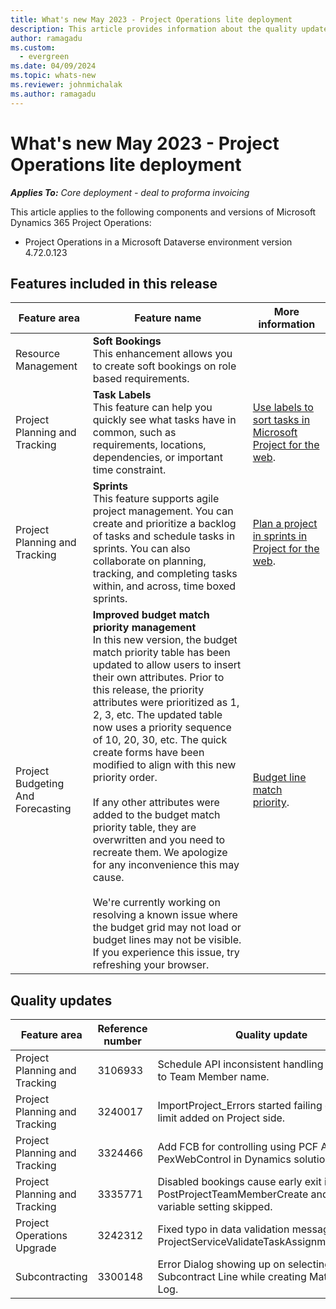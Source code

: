 ```yaml
---
title: What's new May 2023 - Project Operations lite deployment
description: This article provides information about the quality updates that are available in the May 2023 release of Microsoft Dynamics 365 Project Operations lite deployment.
author: ramagadu
ms.custom:
  - evergreen
ms.date: 04/09/2024
ms.topic: whats-new
ms.reviewer: johnmichalak 
ms.author: ramagadu
---
```


# What's new May 2023 - Project Operations lite deployment

_**Applies To:** Core deployment - deal to proforma invoicing_

This article applies to the following components and versions of Microsoft Dynamics 365 Project Operations:

- Project Operations in a Microsoft Dataverse environment version 4.72.0.123

## Features included in this release

| Feature area | Feature name | More information |
| --- | --- | --- |
|Resource Management| **Soft Bookings**</br>This enhancement allows you to create soft bookings on role based requirements. | |
|Project Planning and Tracking| **Task Labels**</br>This feature can help you quickly see what tasks have in common, such as requirements, locations, dependencies, or important time constraint. | [Use labels to sort tasks in Microsoft Project for the web](https://support.microsoft.com/en-us/office/use-labels-to-sort-tasks-in-microsoft-project-for-the-web-32dfc732-7bbc-48f0-9d17-672ddcd1905c). |
|Project Planning and Tracking| **Sprints**</br>This feature supports agile project management. You can create and prioritize a backlog of tasks and schedule tasks in sprints. You can also collaborate on planning, tracking, and completing tasks within, and across, time boxed sprints.| [Plan a project in sprints in Project for the web](https://support.microsoft.com/en-us/office/plan-a-project-in-sprints-in-project-for-the-web-7536fbef-0ece-47bf-beae-6a8ac2c69955). |
|Project Budgeting And Forecasting| **Improved budget match priority management**</br>In this new version, the budget match priority table has been updated to allow users to insert their own attributes. Prior to this release, the priority attributes were prioritized as 1, 2, 3, etc. The updated table now uses a priority sequence of 10, 20, 30, etc. The quick create forms have been modified to align with this new priority order. </br> </br>If any other attributes were added to the budget match priority table, they are overwritten and you need to recreate them. We apologize for any inconvenience this may cause.</br></br> We're currently working on resolving a known issue where the budget grid may not load or budget lines may not be visible. If you experience this issue, try refreshing your browser.| [Budget line match priority](/dynamics365/project-operations/pro/budget/budget-line-match-priority). |

## Quality updates
| Feature area | Reference number | Quality update |
| --- | --- | --- |
|Project Planning and Tracking|3106933|Schedule API inconsistent handling of updates to Team Member name. |
|Project Planning and Tracking|3240017|ImportProject_Errors started failing due to new limit added on Project side. |
|Project Planning and Tracking|3324466|Add FCB for controlling using PCF Auth in PexWebControl in Dynamics solution. |
|Project Planning and Tracking|3335771|Disabled bookings cause early exit in PostProjectTeamMemberCreate and shared variable setting skipped. |
|Project Operations Upgrade|3242312|Fixed typo in data validation message - ProjectServiceValidateTaskAssignmentCount.cs. |
|Subcontracting|3300148|Error Dialog showing up on selecting Subcontract Line while creating Material Usage Log. |
